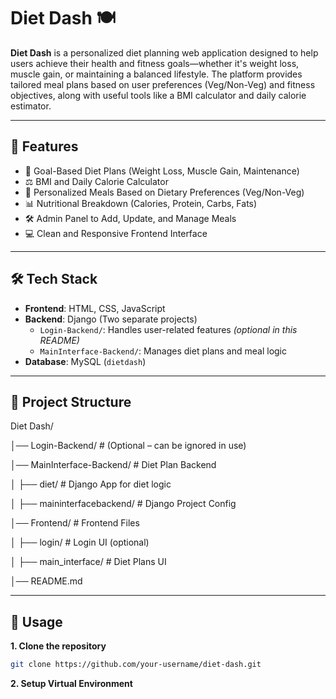 # Diet Dash 🍽️

**Diet Dash** is a personalized diet planning web application designed to help users achieve their health and fitness goals—whether it's weight loss, muscle gain, or maintaining a balanced lifestyle. The platform provides tailored meal plans based on user preferences (Veg/Non-Veg) and fitness objectives, along with useful tools like a BMI calculator and daily calorie estimator.

---

## 🌟 Features

- 🎯 Goal-Based Diet Plans (Weight Loss, Muscle Gain, Maintenance)
- ⚖️ BMI and Daily Calorie Calculator
- 🥗 Personalized Meals Based on Dietary Preferences (Veg/Non-Veg)
- 📊 Nutritional Breakdown (Calories, Protein, Carbs, Fats)
- 🛠️ Admin Panel to Add, Update, and Manage Meals
- 💻 Clean and Responsive Frontend Interface

---

## 🛠️ Tech Stack

- **Frontend**: HTML, CSS, JavaScript
- **Backend**: Django (Two separate projects)
  - `Login-Backend/`: Handles user-related features *(optional in this README)*
  - `MainInterface-Backend/`: Manages diet plans and meal logic
- **Database**: MySQL (`dietdash`)

---

## 📁 Project Structure
Diet Dash/

│── Login-Backend/ # (Optional – can be ignored in use)

│── MainInterface-Backend/ # Diet Plan Backend

│ ├── diet/ # Django App for diet logic

│ ├── maininterfacebackend/ # Django Project Config

│── Frontend/ # Frontend Files

│ ├── login/ # Login UI (optional)

│ ├── main_interface/ # Diet Plans UI

│── README.md

---

## 📌 Usage

**1. Clone the repository**  

``` bash
git clone https://github.com/your-username/diet-dash.git
```

**2. Setup Virtual Environment**

